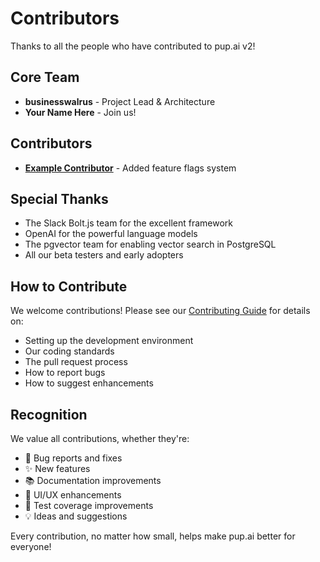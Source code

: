 # Contributors

Thanks to all the people who have contributed to pup.ai v2!

## Core Team

- **businesswalrus** - Project Lead & Architecture
- **Your Name Here** - Join us!

## Contributors

<!-- 
Add your name here when you make your first contribution!
Format: - **[Your Name](https://github.com/username)** - Brief description of contribution
-->

- **[Example Contributor](https://github.com/example)** - Added feature flags system

## Special Thanks

- The Slack Bolt.js team for the excellent framework
- OpenAI for the powerful language models
- The pgvector team for enabling vector search in PostgreSQL
- All our beta testers and early adopters

## How to Contribute

We welcome contributions! Please see our [Contributing Guide](./docs/CONTRIBUTING.md) for details on:

- Setting up the development environment
- Our coding standards
- The pull request process
- How to report bugs
- How to suggest enhancements

## Recognition

We value all contributions, whether they're:

- 🐛 Bug reports and fixes
- ✨ New features
- 📚 Documentation improvements
- 🎨 UI/UX enhancements
- 🧪 Test coverage improvements
- 💡 Ideas and suggestions

Every contribution, no matter how small, helps make pup.ai better for everyone!